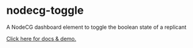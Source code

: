 # nodecg-toggle
A NodeCG dashboard element to toggle the boolean state of a replicant

[Click here for docs & demo.](http://nodecgelements.github.io/nodecg-toggle)
